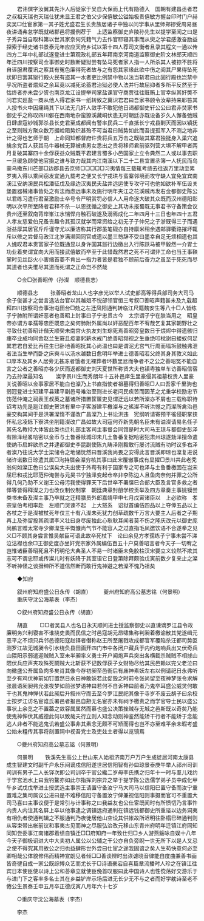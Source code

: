 <!-- { "loadSidebar": true } -->
　　君讳僎字汝翼其先汴人后徙家于吴自大保而上代有隐德入　国朝有建昌丞者君之叔祖天瑞也天瑞仕犹未显王君之伯父少保僖敏公镒始极贵僖敏方握台印时门户赫奕吴□仕宦家第一其子姓尤盛君生长贵族居诸子中独以问学事从里师郑镠受周易昼夜讲诵弗怠学既就绪郡邑将援例荐于　上适监察御史庐陵孙先生以提学至闻之曰是子秀异当自取科第以世其家奈何凭籍气力去作官耶寝其事而从臾之学君感激奋励益探索于经史诸书景泰元年应应天府乡试以第十四人荐司文衡者且录其程文一通以传四方二年中礼部试遂登进士第观政礼部五年拜南京河南道监察御史阶文林郎天顺四年迁四川按察司佥事御史时数断疑狱尝有坠马死者家人指一人所杀其人被掠不胜将自诬服君覆讯之察其有冤色廉得死者故与之有怨其家缘此欲中伤之阅其尸果得坠死状即日罢其狱行殿火民有盗其一水者吏比例禁中物以法当斩君曰此固行殿也岂禁中乎况所盗者煨烬之余耳竟以减死论葢君治狱必使人法并行故屈抑者多所平反然至于怙终者亦未尝少贷也南京龙江设提举司掌盐课官守商贾往往赃贿上官幸纵其奸獘不问君实廵盐一商从他人得君家书一纸转致之冀识君君曰吾家书顾令汝辈持来耶笞其人投书火中因痛绳其下以法无几奸人敛手不敢犯他日谒都御史轩公公曰君非焚家书御史乎之称叹四川僻在西南地杂蛮獠溪藏峒伏患无时朝廷亦既设备岁久人懈备弛贼日肆虐寇钞城郭杀县长吏君至成都闻有警率民兵二千直抵长宁戎县剿灭而因以镇抚之至则贼方聚众数万据崄阻势炽甚殆不可当君曰贼势如此而吾提孤军入不测之地非计之得也乞师于朝　上命同知都督府许贵将兵五万击之既破其寨君独挺身入巢穴追擒余党百人获其马牛器械无算被虏男女悉出之贵将移师君前驱列营大埧不解甲者两月复破其寨四十余俘获益众贼既平君建言蜀多小邑国家止立令典然二人或以事去职一旦缓急顾使他官摄之谁与致力哉其内江南溪以下二十二县宜置丞簿一人抚民而乌蒙乌撒东川芒部□边郡县去京师□□□□□习夷情每三载辄考绩去往返万里动至累岁夷入得以乘间窃发宜通九载考之便又长宁戎珙与蛮寨邻境而攻守缺人宜免宜宾南溪江安纳溪民兵松潘征戊及缘边汉夷民夫盐井远运使专攻守可也他如欲补军伍设关堡置器械诸事皆处之有法而虑远事未及施行明年夹江之花溪贼再发右佥都御史陈公以君练习遣行君至激励士卒号令严明赏罚必信人人用命遂大破其众既而汉州德阳彰明以次平所至降者君释不杀一以恩抚循之御史上其功未报蜀既无事君书守备策会议贵州还至叙南背岸峯江水惴悍舟触石破遂及溺焉成化二年四月十三日也年四十五君人孝友慈爱伯兄蚤丧趣令其孤汉就学而常资给之初无子子仲兄之子浙既得三子而遇浙益厚其居官斤斤谨守尤以廉洁称其行郡虽笔砚亦自持廪米稍余遇邮驿衢路摧坏辄斥以修之尝督马政江北岁满濒回同官或遗以墨三笏辞不受曰墨幸自足无烦相遗也其人媿叹君本贵富家子位既通显以身许国其廵行边徼出入行陈跃马被甲毅然一介胃士功业着矣谓宜向大用而接武僖敏而卒至于此惜哉然君之死不可谓非工命也当王事鞅掌时见丝髟火小害缩首萎不肯出一指力者皆是君独不顾前后奋力之虽至于死死而尽其道者也夫惟尽其道而死谓之正命岂不然哉 

　　○佥□张善昭传（孙澯　顺德县志） 

　　顺德县志 
　　张善昭者龙山人也字彦光以举人试吏部高等得兵部司务大司马余子俊甚才之尝言选法台官以其越爼不悦部领官恒三考叙□善昭声籍甚未及九载超拜四川按察司佥事治屯田台□劾之左迁凤阳通判转临江尺籍魏安生等八十□人皆练子宁肺附所谓奸恶者也善昭上封事曰子宁忠贯古今　太宗谓子宁在朕当用之　昭皇帝亦谓方孝孺等忠臣既忠之矣何肺附外属尚以奸恶配百年不宥哉乞复其家朝野壮之寻致仕初善昭计偕天顺癸未南宫火执友刘生琮死焉善昭旁皇数日于煨烬中得遗骸归瘗卒业成均同舍赵兰生窘且疫妻躬薪水戒门绝善昭频视之生垂绝叩枕谢曰蝼蚁何足累君君自爱比再往生巳卧地善昭抚其心尚温也曰是谓泥尤宫气行周而堛坼鼓触弗泄者法当生举而卧之床奭斗以汤水越数日愈明年举进士德善昭若父终其身其敦义如此□厚本及其乡人居旁无甚冻者饿者无裸葬者环数里忿而争者不之公之善昭冤不能自言之公者之善昭亦各少厌而返都御史刘天夏世所称贤大夫也镇粤独单车访善昭信宿乃去孙澯最知名 
　　澯字景川生而秀朗年十五补邑庠生里豪侵其祖墓权贵人里豪关说善昭以佥事家居不能白也澯乃上书直指使者祖墓得归善昭□人曰吾家千里驹也弱冠登进士知建平县建平剧邑号难治至则进长老问民疾苦而因革之尤重学校励忠节饬范仲淹之祠表王叔英之墓诸所措置筐箧吏见谓迂远以若所澯亦不屑也三载称职待诏考功先是廵江御史贺洪有里中子客游建平檄澯与之徭澯不听洪憾之而澯所禽治邑豪交构其间于是洪署澯惰不谨改广昌澯乃上书讼洪违　宪纲听请寄预平徭侵职掌挟怀私忿凌轹下寮洪坐削籍澯改广昌如故大司寇何乔新先朝名臣未有谥澯请易名任子其先名教持大体皆此类也迁礼部主客司主事督会同馆是时大司马王琼与都御史彭泽有隙泽经畧哈密以金币与土鲁番赎城印未几土鲁番复据哈密犯肃州琼遂劾泽擅命遣使纳币启衅欲杀之并逮都御史李昆副使陈九畴泽刚毅敢行屡讨流贼有功时议多右泽者澯乃往说大学士梁储令之地储怃然曰晋溪我尚畏之安得此言晋溪即琼也澯复进说储许诺数日琼遣其属□洵持牒会澯穷核其事曰此宋覆辙事成有显擢□景川共此老秃翁何如澯正色曰公误矣大夫出使于外苟有利于国家专之可也泽与土鲁番檄固在岂宋屈巳和戎比耶范仲淹尝与元昊书宁独泽变起仓卒非李陈边人且鱼肉奈何并罪之公所得几何乃助不义谢王公母污我使得罪天下后世卒不署牒巳合部大臣及言官多救之者怿等皆得释澯之力也改仪制仪制掌　朝廷典章封册学校贡举及四方章奏主事姚镆尝类书未备及澯主事乃卒就之迁精膳员外郎嘉靖甲申七月戊寅诸臣以　上必欲称　孝宗皇伯考相率赴　左顺门哭谏不起　上大怒系　诏狱首编伍四品以上夺俸五品以上各杖之于是澯被杖死年仅三十有八澯未死犹力创草疏数千万言大要主人后者之子期再上及弥留投其疏谓李义壮曰身尽废独此心耿耿耳闻者莫不伤之隆庆改元以御史庞尚鹏言赠太常寺少卿澯生平慨慷尚气节不能容人之过直指毛凤邀饮语不合遂拳之见义□不顾其身尝言惟吴献臣可语此故卒死杖下　论曰余见方孝孺练子宁事未尝不涕泣沽襟也余□王御史度亦坐奸党宗家外属编伍百五十户莫善昭言者今天子一切宥之岂惟诸臣善昭死且不朽明伦大典圣人不易一时诸臣未免胶柱汉宋要立义较然不欺其志可不谓忠耶或传澯儿时有妖降于其室语它日登第除拜颇验戊寅前数夕复来止之澯不听神怪之谈搢绅所不道信然断而敢行鬼神避之若澯不愧乃祖矣 

　　◆知府 

　　叙州府知府盛公日永传（胡直） 
　　夔州府知府高公墓志铭（何景明） 
　　重庆守沈公海墓表（李杰） 

　　○叙州府知府盛公日永传（胡直） 

　　胡直 
　　□□者吴县人也名日永天顺间进士授监察御史以直谏谪罗江县令政廉明务兴利寝害不谁挠吏畏而民信之时邑寇胡元昂啸集称判昶着檄谕散其党遂缉元恶平之不烦只兵邻邑德阳寇赵铎者僣称赵王所至屠戮攻成都官军覆陷杀汪都司势叵测罗江故无城昶令引水绕负县田画开四门市中各闭户藏兵于内约炮响兵出又伏奇兵山隈阳示弱遣迎贼贼入室未半昶率义勇士开户闻炮声兵突出各横截杀贼贼不相捄山隈伏兵应声夹攻殊死鬬贼大北斩获不记数俘获子女财物尽给其民邑赖以完父老泣曰向徽盛公吾属鱼肉多矣肖其像今存初昶至邑衙后有庙神素妖左右以例请祀日永弗听至夕有鸡伏神前如钉置然日永曰神敢妖若此促毁之时前令张尚留至夜神梦张令求解张晨语昶昶弗允张夜梦如前张梦语神曰若何不自诉神曰前者乃鬼卒耳盛公威灵何敢干也其鬼神惮伏若此昶后升叙州守而去至今罗江民祀其像于寺岁不废云胡子曰余校士按罗江访名宦谁氏署邑者报邑自刱无名宦亦未有祠予檄责之而学官导士民以盛公事状上余览之不置葢之敛容属属然而慕也盛公决策挫贼存无城之邑斯既以奇矣乃能使鬼神惮伏其威德此何以致哉夫行立则人知念动则神鉴然能矫干行者不能矫于念能逃人非者不能逃鬼讥若盛公事非其素念无颇不可矫而得也岂不亦至难平余未暇考盛公始未粗传其事将刻置祠中视吾党士及吏兹土者得以览镜焉 

　　○夔州府知府高公墓志铭（何景明） 

　　何景明 
　　铁溪先生高公上世山东人始祖济南万户万户生成徙居河南太康县成生智建文时副千户永乐间谪戍信阳遂世居信阳智有孙曰琼景泰庚午举人祁州司训司训有男子二人长铎次即公司训卒于官公纔二岁母李氏携之归年十一时与羣儿戏约于学宫池水上曰我钓鳌亦如此尔指挥刘宗异之举于提学陈公选儒学弟子员中成化甲午乡试戊戊举进士授武选主事崇王请置守备汝宁马大司马以信阳巳置守备而汝宁重置难之集司属议公进曰是不难移信阳守备置汝宁俾兼视信阳则事摄而官可不重置大司马喜曰主事议便于是常引与计事称之曰我益友也公仕宦既闻时有所愤切乃言事忤内贵人内注其名屏上卒以他事逮之调镇远府通判在镇远钱都御史所重谘以边务洞夷有相仇者使通判辑之不服通判乃夜徙居他山空设其供帐故所迟明往卧榻巳碎通判则从容束带出帐前议和事夷古见而神之尽服弘治改元移山东青州府明年迁镇江府同知同知尝委事江南诸郡着绩自镇迁□□府知府一年致仕归□乡人游燕觞咏自娱十八年　今天子御极诏进大中大夫初人属公以公辅之干公亦自负旁睨一世无所下以是人又忌之使不得究其用故公之归也益肆形世外尝曰仕宦之途我固谙之矣人生苟快意何必至卿相哉公体貌修伟而精神宣朗见者倾□□善谈辨时出诙谑晓音律能自度曲兼善书画皆奇徤自成一家公既综愽众艺而尤长于□诗语豪宕自喜篇章流播时人珍之在镇江往宾日本使臣使以诗上公和荅章立就使臣俛首叹服曰此中国诗人也性傥荡好交游乐于与进门下之客率多名士其在乡益铲岸示场后进无长少无不与之者而好学躭诗至老不倦公生景泰壬申五月卒正德戊寅八月年六十七岁 

　　○重庆守沈公海墓表（李杰） 

　　李杰 
